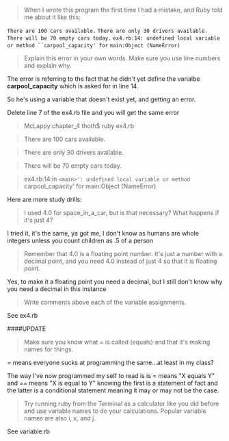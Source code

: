 >When I wrote this program the first time I had a mistake, and Ruby told 
me about it like this:

`There are 100 cars available.`
`There are only 30 drivers available.`
`There will be 70 empty cars today.`
`ex4.rb:14: undefined local variable or method ``carpool_capacity' for`
    `main:Object (NameError)`
    
> Explain this error in your own words. Make sure you use line numbers and explain why.

The error is referring to the fact that he didn't yet define the 
varialbe **carpool_capacity** which is asked for in line 14.

So he's using a variable that doesn't exist yet, and getting an error.

Delete line 7 of the ex4.rb file and you will get the same error

>McLappy:chapter_4 thoth$ ruby ex4.rb

>There are 100 cars available.

>There are only 30 drivers available.

>There will be 70 empty cars today.

>ex4.rb:14:in `<main>': undefined local variable or method `carpool_capacity' for main:Object (NameError)



Here are more study drills:

> I used 4.0 for space_in_a_car, but is that necessary? What happens if 
it's just 4?

I tried it, it's the same, ya got me, I don't know as humans are whole integers unless you count children as .5 of a person

> Remember that 4.0 is a floating point number. It's just a number with a 
decimal point, and you need 4.0 instead of just 4 so that it is floating 
point.

Yes, to make it a floating point you need a decimal, but I still don't know why you need a decimal in this instance

> Write comments above each of the variable assignments.

See ex4.rb


####UPDATE
> Make sure you know what = is called (equals) and that it's making names 
for things.

= means everyone sucks at programming the same...at least in my class?

The way I've now programmed my self to read is is = means "X equals Y" 
and == means "X is equal to Y" knowing the first is a statement of fact 
and the latter is a conditional statement meaning it may or may not be the case.


>Try running ruby from the Terminal as a calculator like you did before 
and use variable names to do your calculations. Popular variable names are 
also i, x, and j.

See variable.rb

